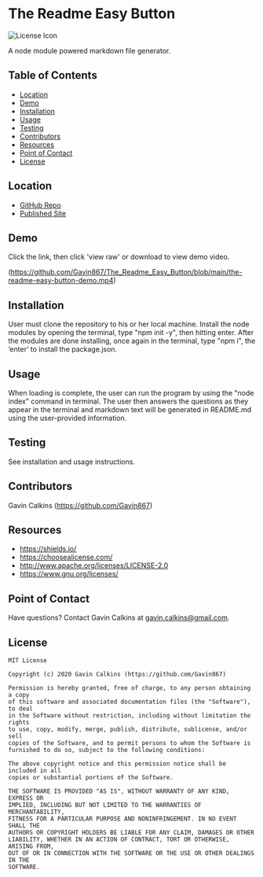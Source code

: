# The Readme Easy Button
  
![License Icon](https://img.shields.io/badge/license-MIT-informational.svg)

A node module powered markdown file generator.

## Table of Contents

- [Location](#location)
- [Demo](#demo)
- [Installation](#installation)
- [Usage](#usage)
- [Testing](#testing)
- [Contributors](#contributors)
- [Resources](#resources)
- [Point of Contact](#point-of-contact)
- [License](#license)

## Location

* [GitHub Repo](https://github.com/Gavin867/The_Readme_Easy_Button)
* [Published Site](https://Gavin867.github.io/The_Readme_Easy_Button)  

## Demo

Click the link, then click 'view raw' or download to view demo video.

(https://github.com/Gavin867/The_Readme_Easy_Button/blob/main/the-readme-easy-button-demo.mp4)

## Installation

User must clone the repository to his or her local machine. Install the node modules by opening the terminal, type "npm init -y", then hitting enter. After the modules are done installing, once again in the terminal, type "npm i", the ‘enter’ to install the package.json.

## Usage

When loading is complete, the user can run the program by using the "node index" command in terminal. The user then answers the questions as they appear in the terminal and markdown text will be generated in README.md using the user-provided information.

## Testing

See installation and usage instructions.

## Contributors

Gavin Calkins (https://github.com/Gavin867)

## Resources

- https://shields.io/
- https://choosealicense.com/
- http://www.apache.org/licenses/LICENSE-2.0
- https://www.gnu.org/licenses/

## Point of Contact

Have questions? Contact Gavin Calkins at gavin.calkins@gmail.com.

## License

    MIT License

    Copyright (c) 2020 Gavin Calkins (https://github.com/Gavin867)
    
    Permission is hereby granted, free of charge, to any person obtaining a copy
    of this software and associated documentation files (the "Software"), to deal
    in the Software without restriction, including without limitation the rights
    to use, copy, modify, merge, publish, distribute, sublicense, and/or sell
    copies of the Software, and to permit persons to whom the Software is
    furnished to do so, subject to the following conditions:
    
    The above copyright notice and this permission notice shall be included in all
    copies or substantial portions of the Software.
    
    THE SOFTWARE IS PROVIDED "AS IS", WITHOUT WARRANTY OF ANY KIND, EXPRESS OR
    IMPLIED, INCLUDING BUT NOT LIMITED TO THE WARRANTIES OF MERCHANTABILITY,
    FITNESS FOR A PARTICULAR PURPOSE AND NONINFRINGEMENT. IN NO EVENT SHALL THE
    AUTHORS OR COPYRIGHT HOLDERS BE LIABLE FOR ANY CLAIM, DAMAGES OR OTHER
    LIABILITY, WHETHER IN AN ACTION OF CONTRACT, TORT OR OTHERWISE, ARISING FROM,
    OUT OF OR IN CONNECTION WITH THE SOFTWARE OR THE USE OR OTHER DEALINGS IN THE
    SOFTWARE.
